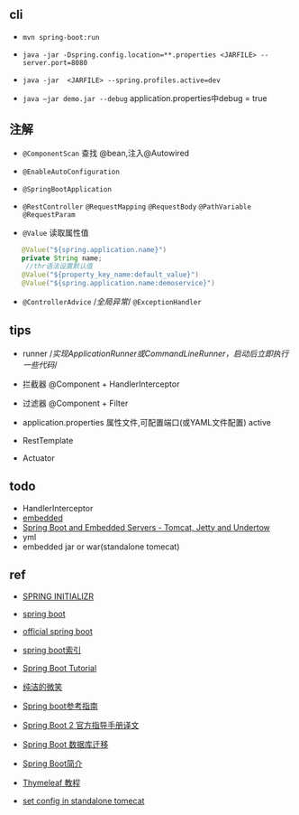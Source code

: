 
## cli

+ `mvn spring-boot:run`

+ `java -jar -Dspring.config.location=**.properties <JARFILE> --server.port=8080`

+ `java -jar  <JARFILE> --spring.profiles.active=dev`

+ `java –jar demo.jar --debug` application.properties中debug = true


## 注解

+ `@ComponentScan` 查找 @bean,注入@Autowired

+ `@EnableAutoConfiguration`

+ `@SpringBootApplication`

+ `@RestController` `@RequestMapping` `@RequestBody` `@PathVariable` `@RequestParam`

+ `@Value`  读取属性值
```java
   @Value("${spring.application.name}")
   private String name;
    //thr语法设置默认值
   @Value("${property_key_name:default_value}")
   @Value("${spring.application.name:demoservice}")
```

+ `@ControllerAdvice` /*全局异常*/  `@ExceptionHandler`



## tips

+ runner /*实现ApplicationRunner或CommandLineRunner，启动后立即执行一些代码*/

+ 拦截器 @Component + HandlerInterceptor

+ 过滤器 @Component + Filter

+ application.properties 属性文件,可配置端口(或YAML文件配置) active

+ RestTemplate

+ Actuator

## todo

+ HandlerInterceptor
+ [embedded](https://docs.spring.io/spring-boot/docs/current/reference/html/howto-embedded-web-servers.html)
+ [Spring Boot and Embedded Servers - Tomcat, Jetty and Undertow](http://www.springboottutorial.com/spring-boot-with-embedded-servers-tomcat-jetty)
+ yml
+ embedded jar or war(standalone tomecat)

## ref

+ [SPRING INITIALIZR](https://start.spring.io/)
+ [spring boot](https://github.com/ityouknow/spring-boot-examples)
+ [official spring boot](https://spring.io/projects/spring-boot)
+ [spring boot索引](http://springboot.fun/)
+ [Spring Boot Tutorial](https://www.tutorialspoint.com/spring_boot/index.htm)
+ [纯洁的微笑](http://www.ityouknow.com/spring-boot.html)
+ [Spring boot参考指南](https://www.jianshu.com/p/67a0e41dfe05)
+ [Spring Boot 2 官方指导手册译文](https://www.jianshu.com/p/e7e3ff541bfb)

+ [Spring Boot 数据库迁移](http://412887952-qq-com.iteye.com/blog/2425506)
+ [Spring Boot简介](https://www.yiibai.com/spring-boot/)
+ [Thymeleaf 教程](https://waylau.gitbooks.io/thymeleaf-tutorial/content/)
+ [set config in standalone tomecat](https://stackoverflow.com/questions/43657626/server-session-timeout-in-application-yml-is-not-used-when-deployed-to-a-tomcat)